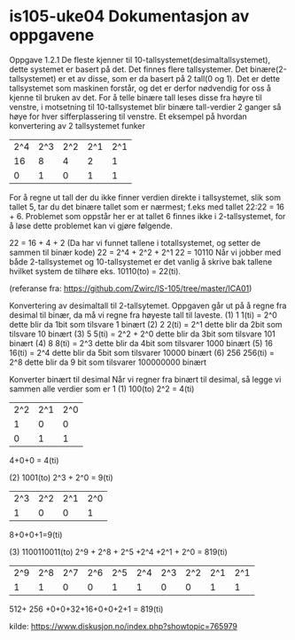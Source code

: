 # is105-uke04 Dokumentasjon av oppgavene
Oppgave 1.2.1
De fleste kjenner til 10-tallsystemet(desimaltallsystemet), dette systemet er basert på det.
Det finnes flere tallsystemer. Det binære(2-tallsystemet) er et av disse, som er da basert på 2 tall(0 og 1).
Det er dette tallsystemet som maskinen forstår, og det er derfor nødvendig for oss å kjenne til bruken av det.
For å telle binære tall leses disse fra høyre til venstre, i motsetning til 10-tallsystemet blir binære tall-verdier 2 ganger så høye for hver sifferplassering til venstre.
Et eksempel på hvordan konvertering av 2 tallsystemet funker

|   |   |   |   |   |
|---|---|---|---|---|
|2^4|2^3|2^2|2^1|2^1|
|16 |8  |4  |2  |1  |
|0  |1  |0  |1  |1  |


For å regne ut tall der du ikke finner verdien direkte i tallsystemet, slik som tallet 5, tar du det binære tallet som er nærmest; f.eks med tallet 22:22 = 16 + 6. Problemet som oppstår her er at tallet 6 finnes ikke i 2-tallsystemet, for å løse dette problemet kan vi gjøre følgende.

22 = 16 + 4 + 2 (Da har vi funnet tallene i totallsystemet, og setter de sammen til binær kode)
22 = 2^4 + 2^2 + 2^1
22 = 10110
Når vi jobber med både 2-tallsystemet og 10-tallsystemet er det vanlig å skrive bak tallene hvilket system de tilhøre eks. 10110(to) = 22(ti).

(referanse fra: https://github.com/Zwirc/IS-105/tree/master/ICA01)

Konvertering av desimaltall til 2-tallsytemet.
Oppgaven går ut på å regne fra desimal til binær, da må vi regne fra høyeste tall til laveste.
(1) 1		1(ti) = 2^0 dette blir da 1bit som tilsvare 1 binært
(2) 2		2(ti) = 2^1 dette blir da 2bit som tilsvare 10 binært
(3) 5		5(ti) = 2^2 + 2^0 dette blir da 3bit som tilsvare 101 binært
(4) 8		8(ti) = 2^3 dette blir da 4bit som tilsvarer 1000 binært
(5) 16		16(ti) = 2^4 dette blir da 5bit som tilsvarer 10000 binært
(6) 256		256(ti) = 2^8 dette blir da 9 bit som tilsvarer 100000000 binært

Konverter binært til desimal
Når vi regner fra binært til desimal, så legge vi sammen alle verdier som er 1
(1) 100(to)		2^2 = 4(ti)

|   |   |   |
|---|---|---|
|2^2|2^1|2^0|
|1  |0  |0  |
|0  |1  |1  |

4+0+0 = 4(ti)

(2) 1001(to)	2^3 + 2^0 = 9(ti)

|   |   |   |   |
|---|---|---|---|
|2^3|2^2|2^1|2^0|
|1  |0  |0  |1  |

8+0+0+1=9(ti)

(3) 1100110011(to)  2^9 + 2^8 + 2^5 +2^4 +2^1 + 2^0 = 819(ti)

|   |   |   |   |   |   |   |   |   |   |
|---|---|---|---|---|---|---|---|---|---|
|2^9|2^8|2^7|2^6|2^5|2^4|2^3|2^2|2^1|2^1|
|1  |1  |0  |0  |1  |1  |0  |0  |1  |1  |

512+ 256 +0+0+32+16+0+0+2+1 = 819(ti)





kilde: https://www.diskusjon.no/index.php?showtopic=765979
